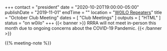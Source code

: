 +++
contact = "president"
date = "2020-10-20T19:00:00-05:00"
publishDate = "2019-11-01"
endTime = ""
location = "[W0ILO Repeaters](/radios/)"
title = "October Club Meeting"
dates = [ "Club Meetings" ]
outputs = [ "HTML" ]
status = "on w0ilo"
+++
{{< banner >}}
RRRA will not meet in-person this month due to ongoing concerns
about the COVID-19 Pandemic.
{{< /banner >}}

{{% meeting-note %}}
